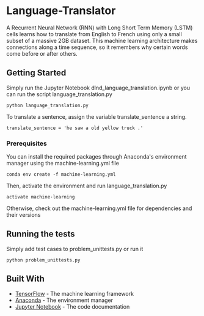 # Language-Translator

A Recurrent Neural Network (RNN) with Long Short Term Memory (LSTM) cells learns how to translate from English to French using only a small subset of a massive 2GB dataset. This machine learning architecture makes connections along a time sequence, so it remembers why certain words come before or after others.

## Getting Started

Simply run the Jupyter Notebook dlnd_language_translation.ipynb or you can run the script language_translation.py

```
python language_translation.py
```

To translate a sentence, assign the variable translate_sentence a string.

```
translate_sentence = 'he saw a old yellow truck .'
```

### Prerequisites

You can install the required packages through Anaconda's environment manager using the machine-learning.yml file

```
conda env create -f machine-learning.yml
```

Then, activate the environment and run language_translation.py

```
activate machine-learning
```

Otherwise, check out the machine-learning.yml file for dependencies and their versions

## Running the tests

Simply add test cases to problem_unittests.py or run it

```
python problem_unittests.py
```

## Built With

* [TensorFlow](https://www.tensorflow.org/install/install_windows) - The machine learning framework
* [Anaconda](https://repo.continuum.io/archive/Anaconda3-5.1.0-Windows-x86_64.exe) - The environment manager
* [Jupyter Notebook](http://jupyter.org/install) - The code documentation

